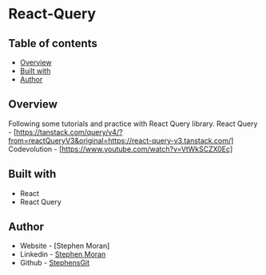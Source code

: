 # React-Query

## Table of contents

- [Overview](#overview)
- [Built with](#built-with)
- [Author](#author)

## Overview

Following some tutorials and practice with React Query library.
React Query - [https://tanstack.com/query/v4/?from=reactQueryV3&original=https://react-query-v3.tanstack.com/]
Codevolution - [https://www.youtube.com/watch?v=VtWkSCZX0Ec]


## Built with

- React
- React Query

## Author

- Website - [Stephen Moran]
- Linkedin - [Stephen Moran](https://www.linkedin.com/in/stephen-moran-/)
- Github - [StephensGit](https://github.com/StephensGit)

